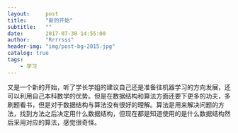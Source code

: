 ```yaml
---
layout:     post
title:      "新的开始"
subtitle:   ""
date:       2017-07-30 14:55:00
author:     "Rrrrsss"
header-img: "img/post-bg-2015.jpg"
catalog: true
tags:
    - 学习
---
```


又是一个新的开始，听了学长学姐的建议自己还是准备往机器学习的方向发展，还可以利用自己本科数学的优势。但是在数据结构和算法方面还要下更多的功夫，多刷题看书，但是对于数据结构与算法没有很好的理解。算法是用来解决问题的方法，找到方法之后决定用什么数据结构，但现在都是知道使用的是什么数据结构然后采用对应的算法，感觉很奇怪。